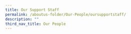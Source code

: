 ```yaml
---
title: Our Support Staff
permalink: /aboutus-folder/Our-People/oursupportstaff/
description: ""
third_nav_title: Our People
---
```

